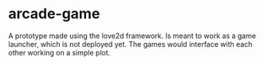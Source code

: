 # arcade-game

A prototype made using the love2d framework.
Is meant to work as a game launcher, which is not deployed yet. The games would interface with each other working on a simple plot.
